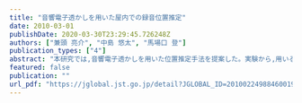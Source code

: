 ```yaml
---
title: "音響電子透かしを用いた屋内での録音位置推定"
date: 2010-03-01
publishDate: 2020-03-30T23:29:45.726248Z
authors: ["兼頭 亮介", "中島 悠太", "馬場口 登"]
publication_types: ["4"]
abstract: "本研究では,音響電子透かしを用いた位置推定手法を提案した。実験から,用いる音楽や音量により,1.0m以内のRMSEで静止位置推定が可能であることが明らかになり、移動する場合も位置推定可能であることが示唆された。これにより、大規模集客施設でのナビゲーションなどへの応用が可能であると考えられる。今後は、体での遮蔽がある場合でも正確な検出強度列のピーク値のモデルの構築や、より頑健な電子透かし手法の提案などにより、位置推定精度向上に取り組みたい。"
featured: false
publication: ""
url_pdf: "https://jglobal.jst.go.jp/detail?JGLOBAL_ID=201002249884600198"
---
```


